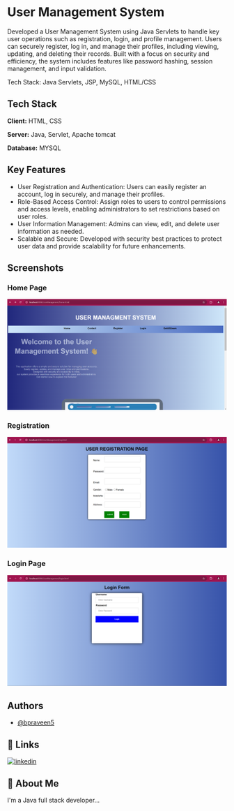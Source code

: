 
# User Management System

Developed a User Management System using Java Servlets to handle key user operations such as registration, login, and profile management. Users can securely register, log in, and manage their profiles, including viewing, updating, and deleting their records. Built with a focus on security and efficiency, the system includes features like password hashing, session management, and input validation.

Tech Stack: Java Servlets, JSP, MySQL, HTML/CSS


## Tech Stack

**Client:** HTML, CSS

**Server:** Java, Servlet, Apache tomcat

**Database:** MYSQL


## Key Features

- User Registration and Authentication: Users can easily register an account, log in securely, and manage their profiles.
- Role-Based Access Control: Assign roles to users to control permissions and access levels, enabling administrators to set restrictions based on user roles.
- User Information Management: Admins can view, edit, and delete user information as needed.
- Scalable and Secure: Developed with security best practices to protect user data and provide scalability for future enhancements.

## Screenshots
### Home Page
![App Screenshot](https://github.com/bpraveen5/User_Management_System/blob/main/UserManagement/src/main/Screenshot%202024-10-28%20162651.png?raw=true)


### Registration
![App Screenshot](https://github.com/bpraveen5/User_Management_System/blob/main/UserManagement/src/main/Screenshot%202024-10-28%20162844.png?raw=true)

### Login Page
![App Screenshot](https://github.com/bpraveen5/User_Management_System/blob/main/UserManagement/src/main/Screenshot%202024-10-28%20162906.png?raw=true)


## Authors

- [@bpraveen5](https://github.com/bpraveen5)


## 🔗 Links

[![linkedin](https://img.shields.io/badge/linkedin-0A66C2?style=for-the-badge&logo=linkedin&logoColor=white)](http://linkedin.com/in/b-praveen-kumar-4bb9912a7/)


## 🚀 About Me
I'm a Java full stack developer...
